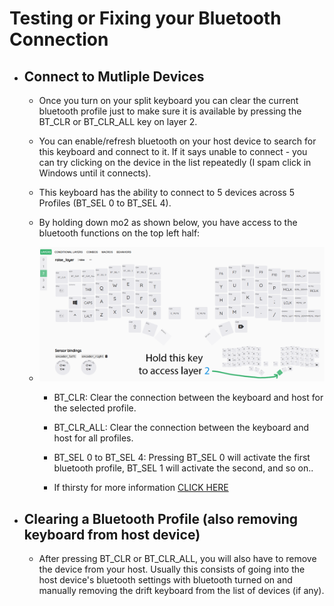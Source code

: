 # Testing or Fixing your Bluetooth Connection

- ## Connect to Mutliple Devices  

  - Once you turn on your split keyboard you can clear the current bluetooth profile just to make sure it is available by pressing the BT_CLR or BT_CLR_ALL key on layer 2.  
  
  - You can enable/refresh bluetooth on your host device to search for this keyboard and connect to it. If it says unable to connect - you can try clicking on the device in the list repeatedly (I spam click in Windows until it connects).  
  
  - This keyboard has the ability to connect to 5 devices across 5 Profiles (BT_SEL 0 to BT_SEL 4).  
  
  - By holding down mo2 as shown below, you have access to the bluetooth functions on the top left half:
  - <img src="images/2_raise_layer_n.png"><br/>  
    
    - BT_CLR: Clear the connection between the keyboard and host for the selected profile.  
	
    - BT_CLR_ALL: Clear the connection between the keyboard and host for all profiles.  
	
    - BT_SEL 0 to BT_SEL 4: Pressing BT_SEL 0 will activate the first bluetooth profile, BT_SEL 1 will activate the second, and so on..  
	
    - If thirsty for more information [CLICK HERE](https://zmk.dev/docs/keymaps/behaviors/bluetooth)  

- ## Clearing a Bluetooth Profile (also removing keyboard from host device)  

  - After pressing BT_CLR or BT_CLR_ALL, you will also have to remove the device from your host. Usually this consists of going into the host device's bluetooth settings with bluetooth turned on and manually removing the drift keyboard from the list of devices (if any).  

<br/><br/>  
